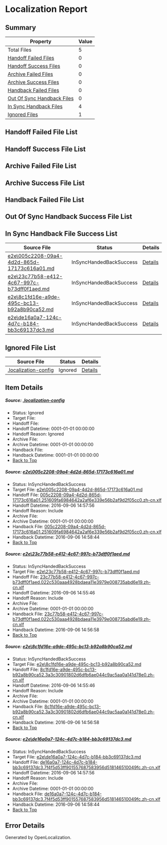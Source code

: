 # <a name='report-top'></a> Localization Report

## Summary
 Property | Value 
 -------- | ----- 
 Total Files | 5
[ Handoff Failed Files ](#handoff-failed-list)| 0
[ Handoff Success Files ](#handoff-success-list)| 0
[ Archive Failed Files ](#archive-failed-list)| 0
[ Archive Success Files ](#archive-success-list)| 0
[ Handback Failed Files ](#handback-failed-list)| 0
[ Out Of Sync Handback Files ](#outofsync-handback-success-list)| 0
[ In Sync Handback Files ](#insync-handback-success-list)| 4
[ Ignored Files ](#ignored-list)| 1

## <a name='handoff-failed-list'></a> Handoff Failed File List

## <a name='handoff-success-list'></a> Handoff Success File List

## <a name='archive-failed-list'></a> Archive Failed File List

## <a name='archive-success-list'></a> Archive Success File List

## <a name='handback-failed-list'></a> Handback Failed File List

## <a name='outofsync-handback-success-list'></a> Out Of Sync Handback Success File List

## <a name='insync-handback-success-list'></a> In Sync Handback File Success List
 Source File | Status | Details 
 ----------- | ------ | ------- 
 [e2e\005c2208-09a4-4d2d-865d-17173c616a01.md](https://github.com/OpenLocalizationTestOrg/ol-test0/blob/b1573d383399e05b501f58233191b00789ea062b/e2e/005c2208-09a4-4d2d-865d-17173c616a01.md) | InSyncHandedBackSuccess | [Details](#0fe8076785b0e6571e25e16bc435a4211058ec3f1)
 [e2e\23c77b58-e412-4c67-997c-b73dff0f1aed.md](https://github.com/OpenLocalizationTestOrg/ol-test0/blob/0d8050f7f22ed63dd2cf11695a9b9a5ecf89a2f7/e2e/23c77b58-e412-4c67-997c-b73dff0f1aed.md) | InSyncHandedBackSuccess | [Details](#a9e69528843e15f5a42d0af51fda819e596981242)
 [e2e\8c1fd16e-a9de-495c-bc13-b92a8b90ca52.md](https://github.com/OpenLocalizationTestOrg/ol-test0/blob/0d8050f7f22ed63dd2cf11695a9b9a5ecf89a2f7/e2e/8c1fd16e-a9de-495c-bc13-b92a8b90ca52.md) | InSyncHandedBackSuccess | [Details](#2fc3e598e1e7f333472da1b87a99b1b3628ed9eb3)
 [e2e\de16a0a7-124c-4d7c-b184-bb3c69137dc3.md](https://github.com/OpenLocalizationTestOrg/ol-test0/blob/b1573d383399e05b501f58233191b00789ea062b/e2e/de16a0a7-124c-4d7c-b184-bb3c69137dc3.md) | InSyncHandedBackSuccess | [Details](#7162809f77bee21867d5bb58bcb7287c9a248ade4)

## <a name='ignored-list'></a> Ignored File List
 Source File | Status | Details 
 ----------- | ------ | ------- 
 [.localization-config](https://github.com/OpenLocalizationTestOrg/ol-test0/blob/b1573d383399e05b501f58233191b00789ea062b/.localization-config) | Ignored | [Details](#3d4f252ac210baf56311d7e97dcc2db10974dbd20)

## Item Details
##### <a name='3d4f252ac210baf56311d7e97dcc2db10974dbd20'></a> Source: [.localization-config](https://github.com/OpenLocalizationTestOrg/ol-test0/blob/b1573d383399e05b501f58233191b00789ea062b/.localization-config)
* Status: Ignored
* Target File: 
* Handoff File: 
* Handoff Datetime: 0001-01-01 00:00:00
* Handoff Reason: Ignored
* Archive File: 
* Archive Datetime: 0001-01-01 00:00:00
* Handback File: 
* Handback Datetime: 0001-01-01 00:00:00
* [Back to Top](#report-top)

##### <a name='0fe8076785b0e6571e25e16bc435a4211058ec3f1'></a> Source: [e2e\005c2208-09a4-4d2d-865d-17173c616a01.md](https://github.com/OpenLocalizationTestOrg/ol-test0/blob/b1573d383399e05b501f58233191b00789ea062b/e2e/005c2208-09a4-4d2d-865d-17173c616a01.md)
* Status: InSyncHandedBackSuccess
* Target File: [e2e\005c2208-09a4-4d2d-865d-17173c616a01.md](https://github.com/OpenLocalizationTestOrg/ol-test0-zhcn/blob/6c034af43a4962da922dda19825bc0e9e22161e2/e2e/005c2208-09a4-4d2d-865d-17173c616a01.md)
* Handoff File: [005c2208-09a4-4d2d-865d-17173c616a01.251609fa6984642a2af6e339e56b2af9d2f05cc0.zh-cn.xlf](https://github.com/OpenLocalizationTestOrg/ol-test0-handoff/blob/faf86c10877cede91cf14edc3cbb7daef19da4ad/ol-handoff/OpenLocalizationTestOrg/ol-test0-zhcn/ci/ht/005c2208-09a4-4d2d-865d-17173c616a01.251609fa6984642a2af6e339e56b2af9d2f05cc0.zh-cn.xlf)
* Handoff Datetime: 2016-09-06 14:57:56
* Handoff Reason: Include
* Archive File: 
* Archive Datetime: 0001-01-01 00:00:00
* Handback File: [005c2208-09a4-4d2d-865d-17173c616a01.251609fa6984642a2af6e339e56b2af9d2f05cc0.zh-cn.xlf](https://github.com/OpenLocalizationTestOrg/ol-test0-handback/blob/992d4c60b561fcb3c80cb6f0cc569acaae0bddd7/ol-handback/OpenLocalizationTestOrg/ol-test0-zhcn/ci/ht/005c2208-09a4-4d2d-865d-17173c616a01.251609fa6984642a2af6e339e56b2af9d2f05cc0.zh-cn.xlf)
* Handback Datetime: 2016-09-06 14:58:44
* [Back to Top](#report-top)

##### <a name='a9e69528843e15f5a42d0af51fda819e596981242'></a> Source: [e2e\23c77b58-e412-4c67-997c-b73dff0f1aed.md](https://github.com/OpenLocalizationTestOrg/ol-test0/blob/0d8050f7f22ed63dd2cf11695a9b9a5ecf89a2f7/e2e/23c77b58-e412-4c67-997c-b73dff0f1aed.md)
* Status: InSyncHandedBackSuccess
* Target File: [e2e\23c77b58-e412-4c67-997c-b73dff0f1aed.md](https://github.com/OpenLocalizationTestOrg/ol-test0-zhcn/blob/9362ebe711802fb2bea3a77dcd0e6860e7ce9961/e2e/23c77b58-e412-4c67-997c-b73dff0f1aed.md)
* Handoff File: [23c77b58-e412-4c67-997c-b73dff0f1aed.022c530aaa4928bdaea11e3979e008735abd6e19.zh-cn.xlf](https://github.com/OpenLocalizationTestOrg/ol-test0-handoff/blob/2ddf937c7faff725217c578c18fa0f467ffa0623/ol-handoff/OpenLocalizationTestOrg/ol-test0-zhcn/ci/high/23c77b58-e412-4c67-997c-b73dff0f1aed.022c530aaa4928bdaea11e3979e008735abd6e19.zh-cn.xlf)
* Handoff Datetime: 2016-09-06 14:55:46
* Handoff Reason: Include
* Archive File: 
* Archive Datetime: 0001-01-01 00:00:00
* Handback File: [23c77b58-e412-4c67-997c-b73dff0f1aed.022c530aaa4928bdaea11e3979e008735abd6e19.zh-cn.xlf](https://github.com/OpenLocalizationTestOrg/ol-test0-handback/blob/9f47283eebca70dcb078d4915fd3e43cb485c2e0/ol-handback/OpenLocalizationTestOrg/ol-test0-zhcn/ci/high/23c77b58-e412-4c67-997c-b73dff0f1aed.022c530aaa4928bdaea11e3979e008735abd6e19.zh-cn.xlf)
* Handback Datetime: 2016-09-06 14:56:58
* [Back to Top](#report-top)

##### <a name='2fc3e598e1e7f333472da1b87a99b1b3628ed9eb3'></a> Source: [e2e\8c1fd16e-a9de-495c-bc13-b92a8b90ca52.md](https://github.com/OpenLocalizationTestOrg/ol-test0/blob/0d8050f7f22ed63dd2cf11695a9b9a5ecf89a2f7/e2e/8c1fd16e-a9de-495c-bc13-b92a8b90ca52.md)
* Status: InSyncHandedBackSuccess
* Target File: [e2e\8c1fd16e-a9de-495c-bc13-b92a8b90ca52.md](https://github.com/OpenLocalizationTestOrg/ol-test0-zhcn/blob/9362ebe711802fb2bea3a77dcd0e6860e7ce9961/e2e/8c1fd16e-a9de-495c-bc13-b92a8b90ca52.md)
* Handoff File: [8c1fd16e-a9de-495c-bc13-b92a8b90ca52.3a3c30901802d6dfb6ae044c9ac5aa0a141d78e0.zh-cn.xlf](https://github.com/OpenLocalizationTestOrg/ol-test0-handoff/blob/2ddf937c7faff725217c578c18fa0f467ffa0623/ol-handoff/OpenLocalizationTestOrg/ol-test0-zhcn/ci/high/8c1fd16e-a9de-495c-bc13-b92a8b90ca52.3a3c30901802d6dfb6ae044c9ac5aa0a141d78e0.zh-cn.xlf)
* Handoff Datetime: 2016-09-06 14:55:46
* Handoff Reason: Include
* Archive File: 
* Archive Datetime: 0001-01-01 00:00:00
* Handback File: [8c1fd16e-a9de-495c-bc13-b92a8b90ca52.3a3c30901802d6dfb6ae044c9ac5aa0a141d78e0.zh-cn.xlf](https://github.com/OpenLocalizationTestOrg/ol-test0-handback/blob/9f47283eebca70dcb078d4915fd3e43cb485c2e0/ol-handback/OpenLocalizationTestOrg/ol-test0-zhcn/ci/high/8c1fd16e-a9de-495c-bc13-b92a8b90ca52.3a3c30901802d6dfb6ae044c9ac5aa0a141d78e0.zh-cn.xlf)
* Handback Datetime: 2016-09-06 14:56:58
* [Back to Top](#report-top)

##### <a name='7162809f77bee21867d5bb58bcb7287c9a248ade4'></a> Source: [e2e\de16a0a7-124c-4d7c-b184-bb3c69137dc3.md](https://github.com/OpenLocalizationTestOrg/ol-test0/blob/b1573d383399e05b501f58233191b00789ea062b/e2e/de16a0a7-124c-4d7c-b184-bb3c69137dc3.md)
* Status: InSyncHandedBackSuccess
* Target File: [e2e\de16a0a7-124c-4d7c-b184-bb3c69137dc3.md](https://github.com/OpenLocalizationTestOrg/ol-test0-zhcn/blob/6c034af43a4962da922dda19825bc0e9e22161e2/e2e/de16a0a7-124c-4d7c-b184-bb3c69137dc3.md)
* Handoff File: [de16a0a7-124c-4d7c-b184-bb3c69137dc3.7f4f5d53ff901557687583956d518146510049fc.zh-cn.xlf](https://github.com/OpenLocalizationTestOrg/ol-test0-handoff/blob/faf86c10877cede91cf14edc3cbb7daef19da4ad/ol-handoff/OpenLocalizationTestOrg/ol-test0-zhcn/ci/ht/de16a0a7-124c-4d7c-b184-bb3c69137dc3.7f4f5d53ff901557687583956d518146510049fc.zh-cn.xlf)
* Handoff Datetime: 2016-09-06 14:57:56
* Handoff Reason: Include
* Archive File: 
* Archive Datetime: 0001-01-01 00:00:00
* Handback File: [de16a0a7-124c-4d7c-b184-bb3c69137dc3.7f4f5d53ff901557687583956d518146510049fc.zh-cn.xlf](https://github.com/OpenLocalizationTestOrg/ol-test0-handback/blob/992d4c60b561fcb3c80cb6f0cc569acaae0bddd7/ol-handback/OpenLocalizationTestOrg/ol-test0-zhcn/ci/ht/de16a0a7-124c-4d7c-b184-bb3c69137dc3.7f4f5d53ff901557687583956d518146510049fc.zh-cn.xlf)
* Handback Datetime: 2016-09-06 14:58:44
* [Back to Top](#report-top)


## Error Details

Generated by OpenLocalization.
